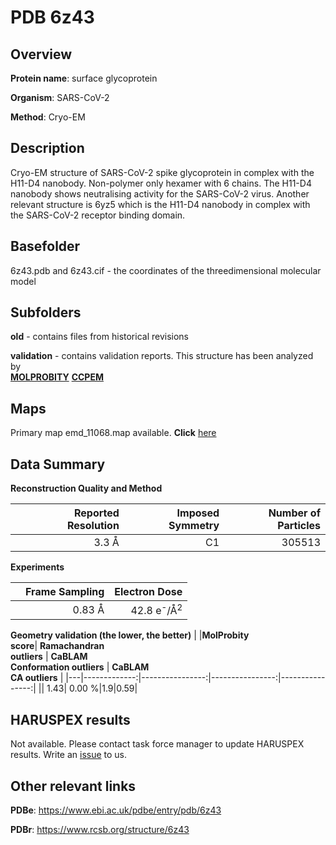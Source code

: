 # PDB 6z43

## Overview

**Protein name**: surface glycoprotein

**Organism**: SARS-CoV-2

**Method**: Cryo-EM

## Description

Cryo-EM structure of SARS-CoV-2 spike glycoprotein in complex with the H11-D4 nanobody. Non-polymer only hexamer with 6 chains. The H11-D4 nanobody shows neutralising activity for the SARS-CoV-2 virus. Another relevant structure is 6yz5 which is the H11-D4 nanobody in complex with the SARS-CoV-2 receptor binding domain. 

## Basefolder

6z43.pdb and 6z43.cif - the coordinates of the threedimensional molecular model

## Subfolders



**old** - contains files from historical revisions

**validation** - contains validation reports. This structure has been analyzed by <br>  [**MOLPROBITY**](https://github.com/thorn-lab/coronavirus_structural_task_force/tree/master/pdb/surface_glycoprotein/SARS-CoV-2/6z43/validation/molprobity)   [**CCPEM**](https://github.com/thorn-lab/coronavirus_structural_task_force/tree/master/pdb/surface_glycoprotein/SARS-CoV-2/6z43/validation/ccpem-validation) 



## Maps

Primary map emd_11068.map available. **Click** [here](http://ftp.wwpdb.org/pub/emdb/structures/EMD-11068/map/) 

## Data Summary
**Reconstruction Quality and Method**

|   | Reported Resolution | Imposed Symmetry | Number of Particles |
|---|-------------:|----------------:|--------------:|
|   |3.3 Å|C1|305513|

**Experiments**

|   | Frame Sampling | Electron Dose |
|---|-------------:|----------------:|
|   |0.83 Å|42.8 e<sup>-</sup>/Å<sup>2</sup>|

**Geometry validation (the lower, the better)**
|   |**MolProbity<br>score**| **Ramachandran<br>outliers** | **CaBLAM<br>Conformation outliers** | **CaBLAM<br>CA outliers** |
|---|-------------:|----------------:|----------------:|----------------:|
||  1.43|  0.00 %|1.9|0.59|

## HARUSPEX results

Not available. Please contact task force manager to update HARUSPEX results. Write an [issue](https://github.com/thorn-lab/coronavirus_structural_task_force/issues) to us.

## Other relevant links 
**PDBe**:  https://www.ebi.ac.uk/pdbe/entry/pdb/6z43
 
**PDBr**: https://www.rcsb.org/structure/6z43 
